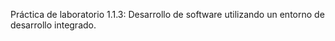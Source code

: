 Práctica de laboratorio 1.1.3: Desarrollo de software utilizando un entorno de desarrollo integrado.
